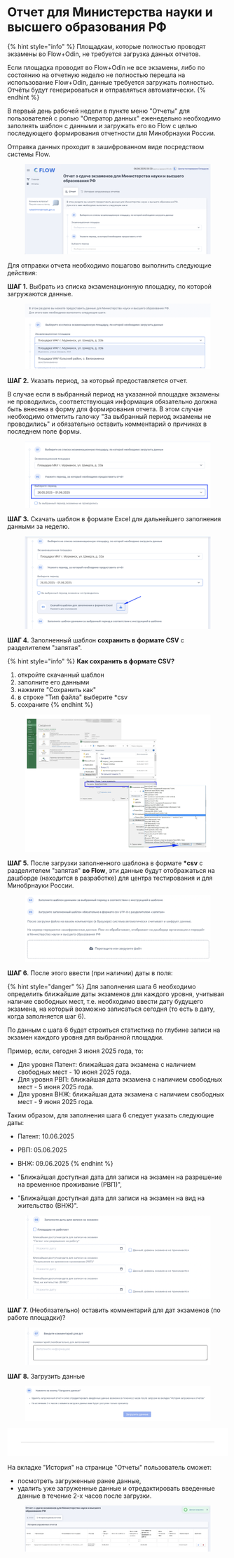 # Отчет для Министерства науки и высшего образования РФ

{% hint style="info" %}
Площадкам, которые полностью проводят экзамены во Flow+Odin, не требуется загрузка данных отчетов.

Если площадка проводит во Flow+Odin не все экзамены, либо по состоянию на отчетную неделю не полностью перешла на использование Flow+Odin, данные требуется загружать полностью.\
Отчёты будут генерироваться и отправляться автоматически.
{% endhint %}

В первый день рабочей недели в пункте меню "Отчеты" для пользователей с ролью "Оператор данных" еженедельно необходимо заполнять шаблон с данными и загружать его во Flow с целью последующего формирования отчетности для Минобрнауки России.

Отправка данных проходит в зашифрованном виде посредством системы Flow.

<figure><img src=".gitbook/assets/image (25).png" alt=""><figcaption></figcaption></figure>

Для отправки отчета необходимо пошагово выполнить следующие действия:

**ШАГ 1.** Выбрать из списка экзаменационную площадку, по которой загружаются данные.

<figure><img src=".gitbook/assets/image (9).png" alt=""><figcaption></figcaption></figure>

**ШАГ 2.** Указать период, за который предоставляется отчет.

В случае если в выбранный период на указанной площадке экзамены не проводились, соответствующая информация обязательно должна быть внесена в форму для формирования отчета. В этом случае необходимо отметить галочку "За выбранный период экзамены не проводились" и обязательно оставить комментарий о причинах в последнем поле формы.

<figure><img src=".gitbook/assets/image (10).png" alt=""><figcaption></figcaption></figure>

**ШАГ 3.** Скачать шаблон в формате Excel для дальнейшего заполнения данными за неделю.

<figure><img src=".gitbook/assets/image (16).png" alt=""><figcaption></figcaption></figure>

**ШАГ 4.** Заполненный шаблон **сохранить в формате CSV** с разделителем "запятая".

{% hint style="info" %}
**Как сохранить в формате CSV?**

1. откройте скачанный шаблон
2. заполните его данными
3. нажмите "Сохранить как"
4. в строке "Тип файла" выберите \*csv
5. сохраните
{% endhint %}

<figure><img src=".gitbook/assets/image (14).png" alt=""><figcaption></figcaption></figure>

**ШАГ 5.** После загрузки заполненного шаблона в формате  **\*csv** с разделителем "запятая" **во Flow**, эти данные будут отображаться на дашборде (находится в разработке) для центра тестирования и для Минобрнауки России.

<figure><img src=".gitbook/assets/image (15).png" alt=""><figcaption></figcaption></figure>

**ШАГ 6**. После этого ввести (при наличии) даты в поля:

{% hint style="danger" %}
Для заполнения шага 6 необходимо определить ближайшие даты экзаменов для каждого уровня, учитывая наличие свободных мест, т.е. необходимо ввести дату будущего экзамена, на который возможно записаться сегодня (то есть в дату, когда заполняется шаг 6).

По данным с шага 6 будет строиться статистика по глубине записи на экзамен каждого уровня для выбранной площадки.

Пример, если, сегодня 3 июня 2025 года, то:

* Для уровня Патент: ближайшая дата экзамена с наличием свободных мест - 10 июня 2025 года.
* Для уровня РВП: ближайшая дата экзамена с наличием свободных мест - 5 июня 2025 года.
* Для уровня ВНЖ: ближайшая дата экзамена с наличием свободных мест - 9 июня 2025 года.

Таким образом, для заполнения шага 6 следует указать следующие даты:

* Патент: 10.06.2025
* РВП: 05.06.2025
* ВНЖ: 09.06.2025
{% endhint %}

* "Ближайшая доступная дата для записи на экзамен на разрешение на временное проживание (РВП)",
* "Ближайшая доступная дата для записи на экзамен на вид на жительство (ВНЖ)".

<figure><img src=".gitbook/assets/image (17).png" alt=""><figcaption></figcaption></figure>

**ШАГ 7.** (Необязательно) оставить комментарий для дат экзаменов (по работе площадки)?

<figure><img src=".gitbook/assets/image (18).png" alt=""><figcaption></figcaption></figure>

**ШАГ 8.** Загрузить данные

<figure><img src=".gitbook/assets/image (6).png" alt=""><figcaption></figcaption></figure>

<img src=".gitbook/assets/file.excalidraw.svg" alt="" class="gitbook-drawing">

На вкладке "История" на странице "Отчеты" пользователь сможет:

* посмотреть загруженные ранее данные,
* удалить уже загруженные данные и отредактировать введенные данные в течение 2-х часов после загрузки.

<figure><img src=".gitbook/assets/image (19).png" alt=""><figcaption></figcaption></figure>
